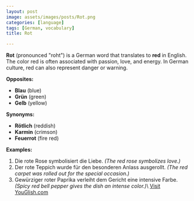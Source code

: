 ```yaml
---
layout: post
image: assets/images/posts/Rot.png
categories: [language]
tags: [German, vocabulary]
title: Rot

---
```


**Rot** (pronounced "roht") is a German word that translates to **red** in English. The color red is often associated with passion, love, and energy. In German culture, red can also represent danger or warning.

**Opposites:**  
- **Blau** (blue)
- **Grün** (green)
- **Gelb** (yellow)

**Synonyms:**  
- **Rötlich** (reddish)
- **Karmin** (crimson)
- **Feuerrot** (fire red)

**Examples:**
1. Die rote Rose symbolisiert die Liebe. *(The red rose symbolizes love.)*
2. Der rote Teppich wurde für den besonderen Anlass ausgerollt. *(The red carpet was rolled out for the special occasion.)*
3. Gewürziger roter Paprika verleiht dem Gericht eine intensive Farbe. *(Spicy red bell pepper gives the dish an intense color.)*\ <a id="yg-widget-0" class="youglish-widget" data-query="Rot" data-lang="german" data-components="8412" data-auto-start="0" data-bkg-color="theme_light" data-title="How%20to%20pronounce%20Rot%20in%20German"  rel="nofollow" href="https://youglish.com">Visit YouGlish.com</a><script async src="https://youglish.com/public/emb/widget.js" charset="utf-8"></script>
